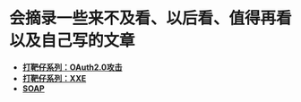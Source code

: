 # 会摘录一些来不及看、以后看、值得再看以及自己写的文章
* [**打靶仔系列：OAuth2.0攻击**](打靶仔系列：OAuth2.0攻击.md)
* [**打靶仔系列：XXE**](打靶仔系列：XXE.md)
* [**SOAP**](SOAP.md)
